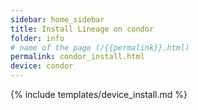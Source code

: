 ```yaml
---
sidebar: home_sidebar
title: Install Lineage on condor
folder: info
# name of the page (/{{permalink}}.html)
permalink: condor_install.html
device: condor
---
```

{% include templates/device_install.md %}

